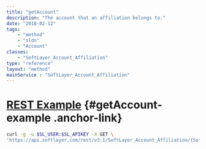```yaml
---
title: "getAccount"
description: "The account that an affiliation belongs to."
date: "2018-02-12"
tags:
    - "method"
    - "sldn"
    - "Account"
classes:
    - "SoftLayer_Account_Affiliation"
type: "reference"
layout: "method"
mainService : "SoftLayer_Account_Affiliation"
---
```


# [REST Example](#getAccount-example) <a href="/article/rest/"><i class="fas fa-question"></i></a> {#getAccount-example .anchor-link} 
```bash
curl -g -u $SL_USER:$SL_APIKEY -X GET \
'https://api.softlayer.com/rest/v3.1/SoftLayer_Account_Affiliation/{SoftLayer_Account_AffiliationID}/getAccount'
```

